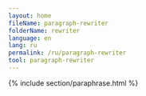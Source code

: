 ```yaml
---
layout: home
fileName: paragraph-rewriter
folderName: rewriter
language: en
lang: ru
permalink: /ru/paragraph-rewriter
tool: paragraph-rewriter
---
```

{% include section/paraphrase.html %}
